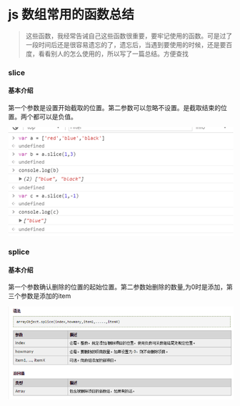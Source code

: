 # js 数组常用的函数总结

> 这些函数，我经常告诫自己这些函数很重要，要牢记使用的函数。可是过了一段时间后还是很容易遗忘的了，遗忘后，当遇到要使用的时候，还是要百度，看看别人的怎么使用的，所以写了一篇总结。方便查找

### slice
  #### 基本介绍
    
第一个参数是设置开始截取的位置。第二参数可以忽略不设置。是截取结束的位置。两个都可以是负值。


<img src="../../image/3.png"/>

### splice 
  #### 基本介绍

  第一个参数确认删除的位置的起始位置。第二参数始删除的数量,为0时是添加，第三个参数是添加的item


  <img src="../../image/4.png"/>
        